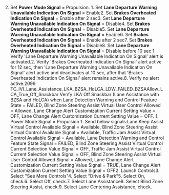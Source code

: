 2. Set **Power Mode Signal** = Propulsion. 1. Set **Lane Departure Warning Unavailable Indication On Signal** = Enable2. Set **Brakes Overheated Indication On Signal** = Enable after 2 sec3. Set **Lane Departure Warning Unavailable Indication On Signal** = Disable4. Set **Brakes Overheated Indication On Signal** = Disable5. Set **Lane Departure Warning Unavailable Indication On Signal** = Enable6. Set **Brakes Overheated Indication On Signal** = Enable after 2 sec7. Set **Brakes Overheated Indication On Signal** = Disable8. Set **Lane Departure Warning Unavailable Indication On Signal** = Disable before 10 sec 1. Verify 'Lane Departure Warning Unavailable Indication On Signal' alert is activated.2. Verify 'Brakes Overheated Indication On Signal' alert active for 12 sec, then 'Lane Departure Warning Unavailable Indication On Signal' alert active and deactivates at 10 sec, after that 'Brakes Overheated Indication On Signal' alert remains active.8. Verify no alert active.2099 TC_IVI_Lane_Assistance_LKA_BZSA_HoLCA_LDW_FAILED_BZSAAllow_LCA_True_Off_Snackbar Verify LKA Off Snackbar (Lane Assistance with BZSA and HoLCA) when Lane Detection Warning and Control Feature State = FAILED, Blind Zone Steering Assist Virtual User Control Allowed = Allowed, Lane Change Alert Customization Current Setting Value = OFF, Lane Change Alert Customization Current Setting Value = OFF. 1. Power Mode Signal = Propulsion 1. Send below signals:Lane Keep Assist Virtual Control Available Signal = Available, Blind Zone Steering Assist Virtual Control Available Signal = Available, Traffic Jam Assist Virtual Control Available Signal = Available, Lane Detection Warning and Control Feature State Signal = FAILED, Blind Zone Steering Assist Virtual Control Current Selection Value Signal = OFF, Traffic Jam Assist Virtual Control Current Selection Value Signal = OFF, Blind Zone Steering Assist Virtual User Control Allowed Signal = Allowed, Lane Change Alert Customization Current Setting Value Signal = TRUE, Lane Change Alert Customization Current Setting Value Signal = OFF2. Launch Controls3. Select "See More Controls"4. Select "Drive & Park"5. Select On, check.6. Select Off, check.7. Select Lane Assistance8. Select Blind Zone Steering Assist, check.9. Select Lane Centering Assistance, check.